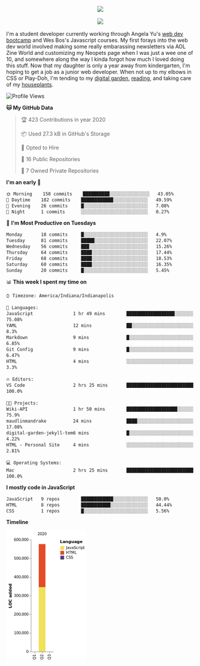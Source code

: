<p align="center"><img src="https://i.imgur.com/wJsitMz.gif"></p>
<p align="center">
<img src="https://i.imgur.com/yc24RM2.png" width="400">
</p>

I'm a student developer currently working through Angela Yu's [web dev bootcamp](https://www.udemy.com/course/the-complete-web-development-bootcamp/) and Wes Bos's Javascript courses. My first forays into the web dev world involved making some really embarassing newsletters via AOL Zine World and customizing my Neopets page when I was just a wee one of 10, and somewhere along the way I kinda forgot how much I loved doing this stuff. Now that my daughter is only a year away from kindergarten, I'm hoping to get a job as a junior web developer. When not up to my elbows in CSS or Play-Doh, I'm tending to my [digital garden](https://maudlinmandrake.github.io/digital-garden/), [reading](https://www.goodreads.com/user/show/63139573-jenny-mikac), and taking care of my [houseplants](https://www.notion.so/codexvitae/Houseplants-3b1370377d9845dc8166373f166224b3).

<!--START_SECTION:waka-->
![Profile Views](http://img.shields.io/badge/Profile%20Views-65-blue)

**🐱 My GitHub Data** 

> 🏆 423 Contributions in year 2020
 > 
> 📦 Used 27.3 kB in GitHub's Storage 
 > 
> 💼 Opted to Hire
 > 
> 📜 16 Public Repositories 
 > 
> 🔑 7 Owned Private Repositories 

**I'm an early 🐤** 

```text
🌞 Morning    158 commits    ██████████░░░░░░░░░░░░░░░   43.05% 
🌆 Daytime    182 commits    ████████████░░░░░░░░░░░░░   49.59% 
🌃 Evening    26 commits     █░░░░░░░░░░░░░░░░░░░░░░░░   7.08% 
🌙 Night      1 commits      ░░░░░░░░░░░░░░░░░░░░░░░░░   0.27%

```
📅 **I'm Most Productive on Tuesdays** 

```text
Monday       18 commits     █░░░░░░░░░░░░░░░░░░░░░░░░   4.9% 
Tuesday      81 commits     █████░░░░░░░░░░░░░░░░░░░░   22.07% 
Wednesday    56 commits     ███░░░░░░░░░░░░░░░░░░░░░░   15.26% 
Thursday     64 commits     ████░░░░░░░░░░░░░░░░░░░░░   17.44% 
Friday       68 commits     ████░░░░░░░░░░░░░░░░░░░░░   18.53% 
Saturday     60 commits     ████░░░░░░░░░░░░░░░░░░░░░   16.35% 
Sunday       20 commits     █░░░░░░░░░░░░░░░░░░░░░░░░   5.45%

```


📊 **This week I spent my time on** 

```text
⌚︎ Timezone: America/Indiana/Indianapolis

💬 Languages: 
JavaScript               1 hr 49 mins        ██████████████████░░░░░░░   75.08% 
YAML                     12 mins             ██░░░░░░░░░░░░░░░░░░░░░░░   8.3% 
Markdown                 9 mins              █░░░░░░░░░░░░░░░░░░░░░░░░   6.85% 
Git Config               9 mins              █░░░░░░░░░░░░░░░░░░░░░░░░   6.47% 
HTML                     4 mins              ░░░░░░░░░░░░░░░░░░░░░░░░░   3.3%

🔥 Editors: 
VS Code                  2 hrs 25 mins       █████████████████████████   100.0%

🐱‍💻 Projects: 
Wiki-API                 1 hr 50 mins        ███████████████████░░░░░░   75.9% 
maudlinmandrake          24 mins             ████░░░░░░░░░░░░░░░░░░░░░   17.08% 
digital-garden-jekyll-tem6 mins              █░░░░░░░░░░░░░░░░░░░░░░░░   4.22% 
HTML - Personal Site     4 mins              ░░░░░░░░░░░░░░░░░░░░░░░░░   2.81%

💻 Operating Systems: 
Mac                      2 hrs 25 mins       █████████████████████████   100.0%

```

**I mostly code in JavaScript** 

```text
JavaScript   9 repos        ████████████░░░░░░░░░░░░░   50.0% 
HTML         8 repos        ███████████░░░░░░░░░░░░░░   44.44% 
CSS          1 repos        █░░░░░░░░░░░░░░░░░░░░░░░░   5.56%

```


**Timeline**

![Chart not found](https://github.com/maudlinmandrake/maudlinmandrake/blob/master/charts/bar_graph.png) 


<!--END_SECTION:waka-->
